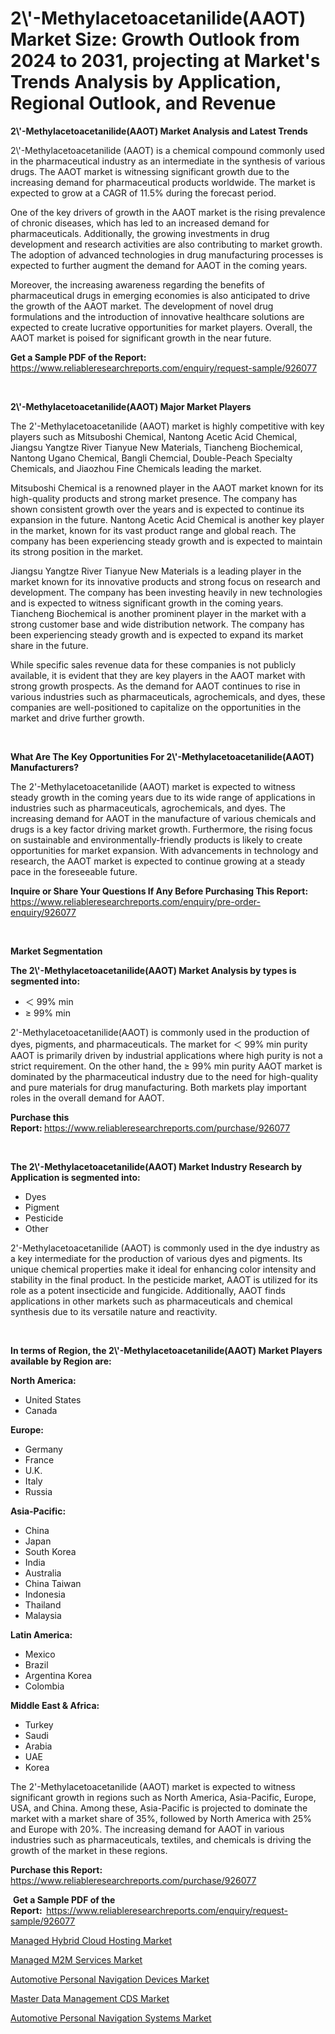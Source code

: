 <p><h1>2\'-Methylacetoacetanilide(AAOT) Market Size: Growth Outlook from 2024 to 2031, projecting at Market's Trends Analysis by Application, Regional Outlook, and Revenue</h1></p><p><strong>2\'-Methylacetoacetanilide(AAOT) Market Analysis and Latest Trends</strong></p>
<p><p>2\'-Methylacetoacetanilide (AAOT) is a chemical compound commonly used in the pharmaceutical industry as an intermediate in the synthesis of various drugs. The AAOT market is witnessing significant growth due to the increasing demand for pharmaceutical products worldwide. The market is expected to grow at a CAGR of 11.5% during the forecast period.</p><p>One of the key drivers of growth in the AAOT market is the rising prevalence of chronic diseases, which has led to an increased demand for pharmaceuticals. Additionally, the growing investments in drug development and research activities are also contributing to market growth. The adoption of advanced technologies in drug manufacturing processes is expected to further augment the demand for AAOT in the coming years.</p><p>Moreover, the increasing awareness regarding the benefits of pharmaceutical drugs in emerging economies is also anticipated to drive the growth of the AAOT market. The development of novel drug formulations and the introduction of innovative healthcare solutions are expected to create lucrative opportunities for market players. Overall, the AAOT market is poised for significant growth in the near future.</p></p>
<p><strong>Get a Sample PDF of the Report:&nbsp;</strong> <a href="https://www.reliableresearchreports.com/enquiry/request-sample/926077">https://www.reliableresearchreports.com/enquiry/request-sample/926077</a></p>
<p>&nbsp;</p>
<p><strong>2\'-Methylacetoacetanilide(AAOT) Major Market Players</strong></p>
<p><p>The 2'-Methylacetoacetanilide (AAOT) market is highly competitive with key players such as Mitsuboshi Chemical, Nantong Acetic Acid Chemical, Jiangsu Yangtze River Tianyue New Materials, Tiancheng Biochemical, Nantong Ugano Chemical, Bangli Chemcial, Double-Peach Specialty Chemicals, and Jiaozhou Fine Chemicals leading the market. </p><p>Mitsuboshi Chemical is a renowned player in the AAOT market known for its high-quality products and strong market presence. The company has shown consistent growth over the years and is expected to continue its expansion in the future. Nantong Acetic Acid Chemical is another key player in the market, known for its vast product range and global reach. The company has been experiencing steady growth and is expected to maintain its strong position in the market.</p><p>Jiangsu Yangtze River Tianyue New Materials is a leading player in the market known for its innovative products and strong focus on research and development. The company has been investing heavily in new technologies and is expected to witness significant growth in the coming years. Tiancheng Biochemical is another prominent player in the market with a strong customer base and wide distribution network. The company has been experiencing steady growth and is expected to expand its market share in the future.</p><p>While specific sales revenue data for these companies is not publicly available, it is evident that they are key players in the AAOT market with strong growth prospects. As the demand for AAOT continues to rise in various industries such as pharmaceuticals, agrochemicals, and dyes, these companies are well-positioned to capitalize on the opportunities in the market and drive further growth.</p></p>
<p>&nbsp;</p>
<p><strong>What Are The Key Opportunities For 2\'-Methylacetoacetanilide(AAOT) Manufacturers?</strong></p>
<p><p>The 2'-Methylacetoacetanilide (AAOT) market is expected to witness steady growth in the coming years due to its wide range of applications in industries such as pharmaceuticals, agrochemicals, and dyes. The increasing demand for AAOT in the manufacture of various chemicals and drugs is a key factor driving market growth. Furthermore, the rising focus on sustainable and environmentally-friendly products is likely to create opportunities for market expansion. With advancements in technology and research, the AAOT market is expected to continue growing at a steady pace in the foreseeable future.</p></p>
<p><strong>Inquire or Share Your Questions If Any Before Purchasing This Report:</strong> <a href="https://www.reliableresearchreports.com/enquiry/pre-order-enquiry/926077">https://www.reliableresearchreports.com/enquiry/pre-order-enquiry/926077</a></p>
<p>&nbsp;</p>
<p><strong>Market Segmentation</strong></p>
<p><strong>The 2\'-Methylacetoacetanilide(AAOT) Market Analysis by types is segmented into:</strong></p>
<p><ul><li>＜ 99% min</li><li>≥ 99% min</li></ul></p>
<p><p>2'-Methylacetoacetanilide(AAOT) is commonly used in the production of dyes, pigments, and pharmaceuticals. The market for ＜ 99% min purity AAOT is primarily driven by industrial applications where high purity is not a strict requirement. On the other hand, the ≥ 99% min purity AAOT market is dominated by the pharmaceutical industry due to the need for high-quality and pure materials for drug manufacturing. Both markets play important roles in the overall demand for AAOT.</p></p>
<p><strong>Purchase this Report:&nbsp;</strong><a href="https://www.reliableresearchreports.com/purchase/926077">https://www.reliableresearchreports.com/purchase/926077</a></p>
<p>&nbsp;</p>
<p><strong>The 2\'-Methylacetoacetanilide(AAOT) Market Industry Research by Application is segmented into:</strong></p>
<p><ul><li>Dyes</li><li>Pigment</li><li>Pesticide</li><li>Other</li></ul></p>
<p><p>2'-Methylacetoacetanilide (AAOT) is commonly used in the dye industry as a key intermediate for the production of various dyes and pigments. Its unique chemical properties make it ideal for enhancing color intensity and stability in the final product. In the pesticide market, AAOT is utilized for its role as a potent insecticide and fungicide. Additionally, AAOT finds applications in other markets such as pharmaceuticals and chemical synthesis due to its versatile nature and reactivity.</p></p>
<p>&nbsp;</p>
<p><strong>In terms of Region, the 2\'-Methylacetoacetanilide(AAOT) Market Players available by Region are:</strong></p>
<p>
    <p> <strong> North America: </strong>
        <ul>
            <li>United States</li>
            <li>Canada</li>
        </ul>
        </p> 
    <p> <strong> Europe: </strong>
        <ul>
            <li>Germany</li>
            <li>France</li>
            <li>U.K.</li>
            <li>Italy</li>
            <li>Russia</li>
        </ul>
        </p> 
    <p> <strong> Asia-Pacific: </strong>
        <ul>
            <li>China</li>
            <li>Japan</li>
            <li>South Korea</li>
            <li>India</li>
            <li>Australia</li>
            <li>China Taiwan</li>
            <li>Indonesia</li>
            <li>Thailand</li>
            <li>Malaysia</li>
        </ul>
        </p> 
    <p> <strong> Latin America: </strong>
        <ul>
            <li>Mexico</li>
            <li>Brazil</li>
            <li>Argentina Korea</li>
            <li>Colombia</li>
        </ul>
        </p> 
    <p> <strong> Middle East & Africa: </strong>
        <ul>
            <li>Turkey</li>
            <li>Saudi</li>
            <li>Arabia</li>
            <li>UAE</li>
            <li>Korea</li>
        </ul>
    </p>
    </p>
<p><p>The 2'-Methylacetoacetanilide (AAOT) market is expected to witness significant growth in regions such as North America, Asia-Pacific, Europe, USA, and China. Among these, Asia-Pacific is projected to dominate the market with a market share of 35%, followed by North America with 25% and Europe with 20%. The increasing demand for AAOT in various industries such as pharmaceuticals, textiles, and chemicals is driving the growth of the market in these regions.</p></p>
<p><strong>Purchase this Report: </strong><a href="https://www.reliableresearchreports.com/purchase/926077">https://www.reliableresearchreports.com/purchase/926077</a></p>
<p>&nbsp;<strong>Get a Sample PDF of the Report:&nbsp;&nbsp;</strong><a href="https://www.reliableresearchreports.com/enquiry/request-sample/926077">https://www.reliableresearchreports.com/enquiry/request-sample/926077</a></p>
<p><strong></strong></p>
<p><p><a href="https://medium.com/@carolynblack669/managed-hybrid-cloud-hosting-market-report-reveals-the-latest-trends-and-growth-opportunities-of-f316cb8f155b">Managed Hybrid Cloud Hosting Market</a></p><p><a href="https://medium.com/@carolynblack669/managed-m2m-services-market-furnishes-information-on-market-share-market-trends-and-market-growth-39641d8a1601">Managed M2M Services Market</a></p><p><a href="https://github.com/lubmix/Market-Research-Report-List-1/blob/main/automotive-personal-navigation-devices-market.md">Automotive Personal Navigation Devices Market</a></p><p><a href="https://medium.com/@carolynblack669/master-data-management-cds-market-size-reveals-the-best-marketing-channels-in-global-industry-cd226b647b48">Master Data Management CDS Market</a></p><p><a href="https://github.com/joannagoyvaerts/Market-Research-Report-List-1/blob/main/automotive-personal-navigation-systems-market.md">Automotive Personal Navigation Systems Market</a></p></p>